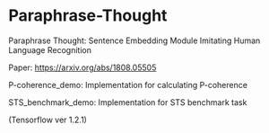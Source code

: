 # Paraphrase-Thought

Paraphrase Thought: Sentence Embedding Module Imitating Human Language Recognition

Paper: https://arxiv.org/abs/1808.05505

P-coherence_demo: Implementation for calculating P-coherence

STS_benchmark_demo: Implementation for STS benchmark task

(Tensorflow ver 1.2.1)
